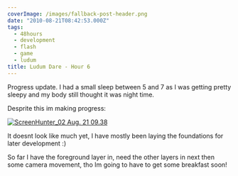 ```yaml
---
coverImage: /images/fallback-post-header.png
date: "2010-08-21T08:42:53.000Z"
tags:
  - 48hours
  - development
  - flash
  - game
  - ludum
title: Ludum Dare - Hour 6
---
```


Progress update. I had a small sleep between 5 and 7 as I was getting pretty sleepy and my body still thought it was night time.

<!-- more -->

Desprite this im making progress:

[![](/wp-content/uploads/2010/08/ScreenHunter_02-Aug.-21-09.38.jpg "ScreenHunter_02 Aug. 21 09.38")](/wp-content/uploads/2010/08/ScreenHunter_02-Aug.-21-09.38.jpg)

It doesnt look like much yet, I have mostly been laying the foundations for later development :)

So far I have the foreground layer in, need the other layers in next then some camera movement, tho Im going to have to get some breakfast soon!
